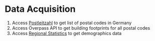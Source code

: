 # Data Acquisition
1. Access [Postleitzahl](https://www.suche-postleitzahl.org/) to get list of postal codes in Germany
1. Access Overpass API to get building footprints for all postal codes
1. Access [Regional Statistics](https://www.regionalstatistik.de/) to get demographics data
